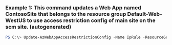 ### Example 1: This command updates a Web App named ContosoSite that belongs to the resource group Default-Web-WestUS to use access restriction config of main site on the scm site. (autogenerated)
```powershell
PS C:\> Update-AzWebAppAccessRestrictionConfig -Name IpRule -ResourceGroupName MyResourceGroup -ScmSiteUseMainSiteRestrictionConfig 
```

